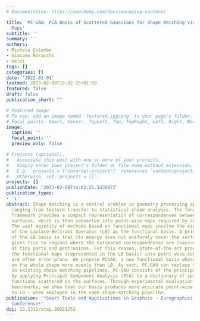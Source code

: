 ```yaml
---
# Documentation: https://wowchemy.com/docs/managing-content/

title: 'PC-GAU: PCA Basis of Scattered Gaussians for Shape Matching via Functional
  Maps'
subtitle: ''
summary: ''
authors:
- Michele Colombo
- Giacomo Boracchi
- melzi
tags: []
categories: []
date: '2022-01-01'
lastmod: 2023-02-08T15:02:25+01:00
featured: false
draft: false
publication_short: ""

# Featured image
# To use, add an image named `featured.jpg/png` to your page's folder.
# Focal points: Smart, Center, TopLeft, Top, TopRight, Left, Right, BottomLeft, Bottom, BottomRight.
image:
  caption: ''
  focal_point: ''
  preview_only: false

# Projects (optional).
#   Associate this post with one or more of your projects.
#   Simply enter your project's folder or file name without extension.
#   E.g. `projects = ["internal-project"]` references `content/project/deep-learning/index.md`.
#   Otherwise, set `projects = []`.
projects: []
publishDate: '2023-02-08T14:02:25.143647Z'
publication_types:
- '1'
abstract: Shape matching is a central problem in geometry processing applications,
  ranging from texture transfer to statistical shape analysis. The functional maps
  framework provides a compact representation of correspondences between discrete
  surfaces, which is then converted into point-wise maps required by real-world applications.
  The vast majority of methods based on functional maps involve the eigenfunctions
  of the Laplace-Beltrami Operator (LB) as the functional basis. A primary drawback
  of the LB basis is that its energy does not uniformly cover the surface. This fact
  gives rise to regions where the estimated correspondences are inaccurate, typically
  at tiny parts and protrusions. For this reason, state-of-the-art procedures to convert
  the functional maps (represented in the LB basis) into point-wise correspondences
  are often error-prone. We propose PCGAU, a new functional basis whose energy spreads
  on the whole shape more evenly than LB. As such, PC-GAU can replace the LB basis
  in existing shape matching pipelines. PC-GAU consists of the principal vectors obtained
  by applying Principal Component Analysis (PCA) to a dictionary of sparse Gaussian
  functions scattered on the surfaces. Through experimental evaluation of established
  benchmarks, we show that our basis produces more accurate point-wise maps —- compared
  to LB - when employed in the same shape-matching pipeline.
publication: '*Smart Tools and Applications in Graphics - Eurographics Italian Chapter
  Conference*'
doi: 10.2312/stag.20221253
---
```


